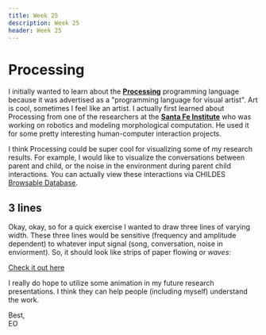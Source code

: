 ```yaml
---
title: Week 25
description: Week 25
header: Week 25
---
```


# Processing
I initially wanted to learn about the [<b>Processing</b>](https://processing.org/) programming language because it was advertised as a "programming language for visual artist". Art is cool, sometimes I feel like an artist. I actually first learned about Processing from one of the researchers at the [<b>Santa Fe Institute</b>](https://www.santafe.edu/) who was working on robotics and modeling morphological computation. He used it for some pretty interesting human-computer interaction projects.

I think Processing could be super cool for visualizing some of my research results. For example, I would like to visualize the conversations between parent and child, or the noise in the environment during parent child interactions. You can actually view these interactions via CHILDES [Browsable Database](https://childes.talkbank.org/browser/index.php?url=Eng-NA/Rollins/).

## 3 lines
Okay, okay, so for a quick exercise I wanted to draw three lines of varying width. These three lines would be sensitive (frequency and amplitude dependent) to whatever input signal (song, conversation, noise in enviorment). So, it should look like strips of paper flowing or <i>waves</i>:

[Check it out here](https://storage.googleapis.com/root-proposal-1246/sketches/sketch180203a_3lines.mp4)

I really do hope to utilize some animation in my future research presentations. I think they can help people (including myself) understand the work.

Best, <br />
EO
